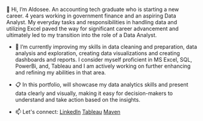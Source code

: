 👋 Hi, I’m Aldosee. An accounting tech graduate who is starting a new career. 4 years working in government finance and an aspiring Data Analyst. My everyday tasks and responsibilities in handling data and utilizing Excel paved the way for significant career advancement and ultimately led to my transition into the role of a Data Analyst.

- 🌱 I’m currently improving my skills in data cleaning and preparation, data analysis and exploration, creating data visualizations and creating dashboards and reports. I consider myself proficient in MS Excel, SQL, PowerBi, and, Tableau and I am actively working on further enhancing and refining my abilities in that area.

- :clipboard: In this portfolio, will showcase my data analytics skills and present data clearly and visually, making it easy for decision-makers to understand and take action based on the insights.

- 📫 Let's connect: [LinkedIn](https://www.linkedin.com/in/aldous-palen-b15802190/) [Tableau](https://public.tableau.com/app/profile/aldous.palen/vizzes) [Maven](https://mavenanalytics.io/profile/Aldous%20-Palen/184303138)

<!---
Aldosee/Aldosee is a ✨ special ✨ repository because its `README.md` (this file) appears on your GitHub profile.
You can click the Preview link to take a look at your changes.
--->
